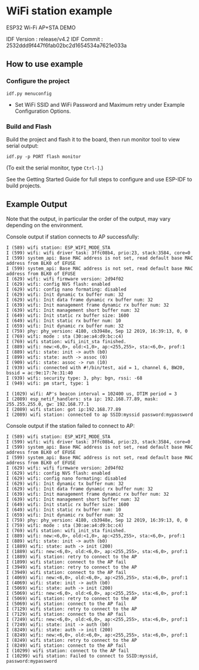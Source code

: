 # WiFi station example

ESP32 Wi-Fi AP+STA DEMO

IDF Version : release/v4.2
IDF Commit : 2532ddd9f447f6fab02bc2d1654534a7621e033a


## How to use example

### Configure the project

```
idf.py menuconfig
```

* Set WiFi SSID and WiFi Password and Maximum retry under Example Configuration Options.

### Build and Flash

Build the project and flash it to the board, then run monitor tool to view serial output:

```
idf.py -p PORT flash monitor
```

(To exit the serial monitor, type ``Ctrl-]``.)

See the Getting Started Guide for full steps to configure and use ESP-IDF to build projects.

## Example Output
Note that the output, in particular the order of the output, may vary depending on the environment.

Console output if station connects to AP successfully:
```
I (589) wifi station: ESP_WIFI_MODE_STA
I (599) wifi: wifi driver task: 3ffc08b4, prio:23, stack:3584, core=0
I (599) system_api: Base MAC address is not set, read default base MAC address from BLK0 of EFUSE
I (599) system_api: Base MAC address is not set, read default base MAC address from BLK0 of EFUSE
I (629) wifi: wifi firmware version: 2d94f02
I (629) wifi: config NVS flash: enabled
I (629) wifi: config nano formating: disabled
I (629) wifi: Init dynamic tx buffer num: 32
I (629) wifi: Init data frame dynamic rx buffer num: 32
I (639) wifi: Init management frame dynamic rx buffer num: 32
I (639) wifi: Init management short buffer num: 32
I (649) wifi: Init static rx buffer size: 1600
I (649) wifi: Init static rx buffer num: 10
I (659) wifi: Init dynamic rx buffer num: 32
I (759) phy: phy_version: 4180, cb3948e, Sep 12 2019, 16:39:13, 0, 0
I (769) wifi: mode : sta (30:ae:a4:d9:bc:c4)
I (769) wifi station: wifi_init_sta finished.
I (889) wifi: new:<6,0>, old:<1,0>, ap:<255,255>, sta:<6,0>, prof:1
I (889) wifi: state: init -> auth (b0)
I (899) wifi: state: auth -> assoc (0)
I (909) wifi: state: assoc -> run (10)
I (939) wifi: connected with #!/bin/test, aid = 1, channel 6, BW20, bssid = ac:9e:17:7e:31:40
I (939) wifi: security type: 3, phy: bgn, rssi: -68
I (949) wifi: pm start, type: 1

I (1029) wifi: AP's beacon interval = 102400 us, DTIM period = 3
I (2089) esp_netif_handlers: sta ip: 192.168.77.89, mask: 255.255.255.0, gw: 192.168.77.1
I (2089) wifi station: got ip:192.168.77.89
I (2089) wifi station: connected to ap SSID:myssid password:mypassword
```

Console output if the station failed to connect to AP:
```
I (589) wifi station: ESP_WIFI_MODE_STA
I (599) wifi: wifi driver task: 3ffc08b4, prio:23, stack:3584, core=0
I (599) system_api: Base MAC address is not set, read default base MAC address from BLK0 of EFUSE
I (599) system_api: Base MAC address is not set, read default base MAC address from BLK0 of EFUSE
I (629) wifi: wifi firmware version: 2d94f02
I (629) wifi: config NVS flash: enabled
I (629) wifi: config nano formating: disabled
I (629) wifi: Init dynamic tx buffer num: 32
I (629) wifi: Init data frame dynamic rx buffer num: 32
I (639) wifi: Init management frame dynamic rx buffer num: 32
I (639) wifi: Init management short buffer num: 32
I (649) wifi: Init static rx buffer size: 1600
I (649) wifi: Init static rx buffer num: 10
I (659) wifi: Init dynamic rx buffer num: 32
I (759) phy: phy_version: 4180, cb3948e, Sep 12 2019, 16:39:13, 0, 0
I (759) wifi: mode : sta (30:ae:a4:d9:bc:c4)
I (769) wifi station: wifi_init_sta finished.
I (889) wifi: new:<6,0>, old:<1,0>, ap:<255,255>, sta:<6,0>, prof:1
I (889) wifi: state: init -> auth (b0)
I (1889) wifi: state: auth -> init (200)
I (1889) wifi: new:<6,0>, old:<6,0>, ap:<255,255>, sta:<6,0>, prof:1
I (1889) wifi station: retry to connect to the AP
I (1899) wifi station: connect to the AP fail
I (3949) wifi station: retry to connect to the AP
I (3949) wifi station: connect to the AP fail
I (4069) wifi: new:<6,0>, old:<6,0>, ap:<255,255>, sta:<6,0>, prof:1
I (4069) wifi: state: init -> auth (b0)
I (5069) wifi: state: auth -> init (200)
I (5069) wifi: new:<6,0>, old:<6,0>, ap:<255,255>, sta:<6,0>, prof:1
I (5069) wifi station: retry to connect to the AP
I (5069) wifi station: connect to the AP fail
I (7129) wifi station: retry to connect to the AP
I (7129) wifi station: connect to the AP fail
I (7249) wifi: new:<6,0>, old:<6,0>, ap:<255,255>, sta:<6,0>, prof:1
I (7249) wifi: state: init -> auth (b0)
I (8249) wifi: state: auth -> init (200)
I (8249) wifi: new:<6,0>, old:<6,0>, ap:<255,255>, sta:<6,0>, prof:1
I (8249) wifi station: retry to connect to the AP
I (8249) wifi station: connect to the AP fail
I (10299) wifi station: connect to the AP fail
I (10299) wifi station: Failed to connect to SSID:myssid, password:mypassword
```
